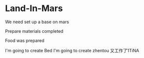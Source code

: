 # Land-In-Mars

We need set up a base on mars

Prepare materials completed

Food was prepared


I'm going to create Bed
I'm going to create zhentou
又工作了1TiNA
